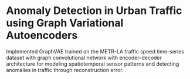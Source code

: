 # Anomaly Detection in Urban Traffic using Graph Variational Autoencoders 
Implemented GraphVAE trained on the METR-LA traffic speed time-series dataset with graph convolutional network with encoder-decoder architecture for modeling spatiotemporal sensor patterns and detecting anomalies in traffic through reconstruction error.
